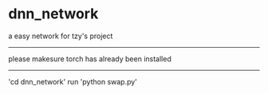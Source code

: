# dnn_network
a easy network for tzy's project 
***
please makesure torch has already been installed
***

'cd dnn_network' 
run 'python swap.py'
